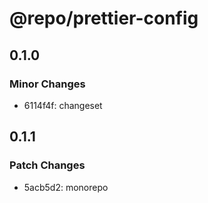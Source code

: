 # @repo/prettier-config

## 0.1.0

### Minor Changes

- 6114f4f: changeset

## 0.1.1

### Patch Changes

- 5acb5d2: monorepo
